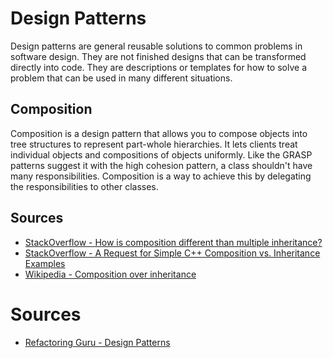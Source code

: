 # Design Patterns

Design patterns are general reusable solutions to common problems in software design. They are not finished designs that can be transformed directly into code. They are descriptions or templates for how to solve a problem that can be used in many different situations.

## Composition

Composition is a design pattern that allows you to compose objects into tree structures to represent part-whole hierarchies. It lets clients treat individual objects and compositions of objects uniformly. Like the GRASP patterns suggest it with the high cohesion pattern, a class shouldn't have many responsibilities. Composition is a way to achieve this by delegating the responsibilities to other classes.

## Sources

- [StackOverflow - How is composition different than multiple inheritance?](https://stackoverflow.com/questions/27572886/how-is-composition-different-than-multiple-inheritance)
- [StackOverflow - A Request for Simple C++ Composition vs. Inheritance Examples](https://stackoverflow.com/questions/49890491/a-request-for-simple-c-composition-vs-inheritance-examples)
- [Wikipedia - Composition over inheritance](https://en.wikipedia.org/wiki/Composition_over_inheritance)

# Sources

- [Refactoring Guru - Design Patterns](https://refactoring.guru/design-patterns)
